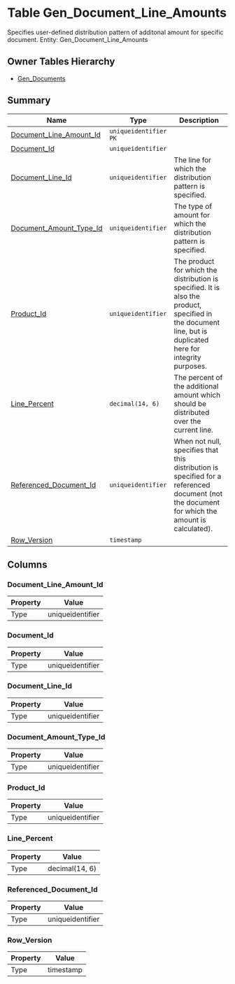 # Table Gen_Document_Line_Amounts

Specifies user-defined distribution pattern of additonal amount for specific document. Entity: Gen_Document_Line_Amounts

## Owner Tables Hierarchy

* [Gen_Documents](Gen_Documents.md)

## Summary

| Name | Type | Description |
| - | - | --- |
|[Document_Line_Amount_Id](#document_line_amount_id)|`uniqueidentifier` `PK`||
|[Document_Id](#document_id)|`uniqueidentifier` ||
|[Document_Line_Id](#document_line_id)|`uniqueidentifier` |The line for which the distribution pattern is specified.|
|[Document_Amount_Type_Id](#document_amount_type_id)|`uniqueidentifier` |The type of amount for which the distribution pattern is specified.|
|[Product_Id](#product_id)|`uniqueidentifier` |The product for which the distribution is specified. It is also the product, specified in the document line, but is duplicated here for integrity purposes.|
|[Line_Percent](#line_percent)|`decimal(14, 6)` |The percent of the additional amount which should be distributed over the current line.|
|[Referenced_Document_Id](#referenced_document_id)|`uniqueidentifier` |When not null, specifies that this distribution is specified for a referenced document (not the document for which the amount is calculated).|
|[Row_Version](#row_version)|`timestamp` ||

## Columns

### Document_Line_Amount_Id

| Property | Value |
| - | - |
|Type|uniqueidentifier|

### Document_Id

| Property | Value |
| - | - |
|Type|uniqueidentifier|

### Document_Line_Id

| Property | Value |
| - | - |
|Type|uniqueidentifier|

### Document_Amount_Type_Id

| Property | Value |
| - | - |
|Type|uniqueidentifier|

### Product_Id

| Property | Value |
| - | - |
|Type|uniqueidentifier|

### Line_Percent

| Property | Value |
| - | - |
|Type|decimal(14, 6)|

### Referenced_Document_Id

| Property | Value |
| - | - |
|Type|uniqueidentifier|

### Row_Version

| Property | Value |
| - | - |
|Type|timestamp|



